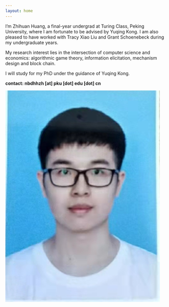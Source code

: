 ```yaml
---
layout: home
---
```



I’m Zhihuan Huang, a final-year undergrad at Turing Class, Peking University, where I am fortunate to be advised by Yuqing Kong. I am also pleased to have worked with Tracy Xiao Liu and Grant Schoenebeck during my undergraduate years.

My research interest lies in the intersection of computer science and economics: algorithmic game theory, information elicitation, mechanism design and block chain.

I will study for my PhD under the guidance of Yuqing Kong.

**contact: nbdhhzh [at] pku [dot] edu [dot] cn**

![avatar](/1.jpg)